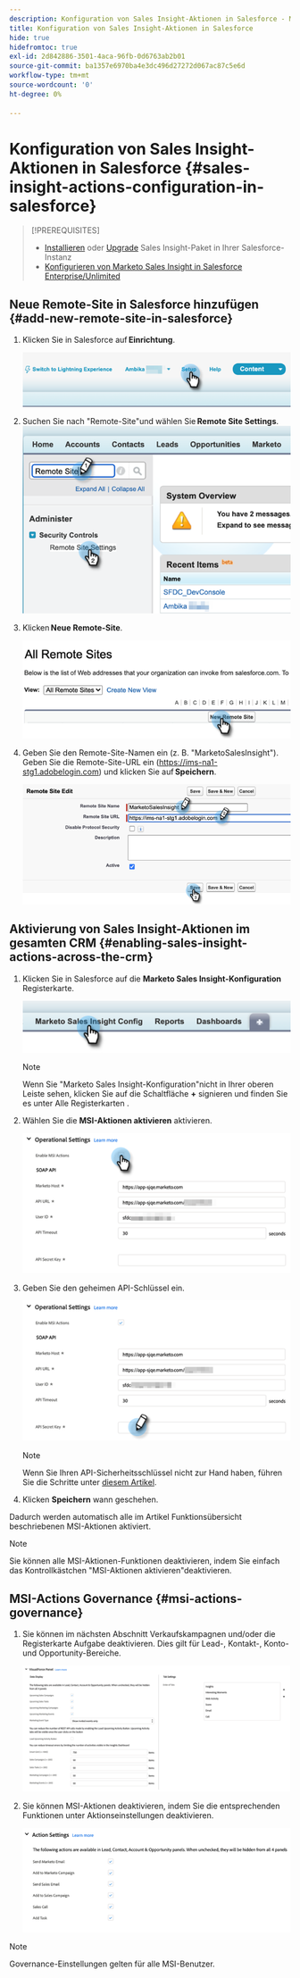 ```yaml
---
description: Konfiguration von Sales Insight-Aktionen in Salesforce - Marketo Docs - Produktdokumentation
title: Konfiguration von Sales Insight-Aktionen in Salesforce
hide: true
hidefromtoc: true
exl-id: 2d842886-3501-4aca-96fb-0d6763ab2b01
source-git-commit: ba1357e6970ba4e3dc496d27272d067ac87c5e6d
workflow-type: tm+mt
source-wordcount: '0'
ht-degree: 0%

---
```


# Konfiguration von Sales Insight-Aktionen in Salesforce {#sales-insight-actions-configuration-in-salesforce}

>[!PREREQUISITES]
>
>* [Installieren](/help/marketo/product-docs/marketo-sales-insight/msi-for-salesforce/installation/install-marketo-sales-insight-package-in-salesforce-appexchange.md) oder [Upgrade](/help/marketo/product-docs/marketo-sales-insight/msi-for-salesforce/upgrading/upgrading-your-msi-package.md) Sales Insight-Paket in Ihrer Salesforce-Instanz
>* [Konfigurieren von Marketo Sales Insight in Salesforce Enterprise/Unlimited](/help/marketo/product-docs/marketo-sales-insight/msi-for-salesforce/configuration/configure-marketo-sales-insight-in-salesforce-enterprise-unlimited.md)


## Neue Remote-Site in Salesforce hinzufügen {#add-new-remote-site-in-salesforce}

1. Klicken Sie in Salesforce auf **Einrichtung**.

   ![](assets/msi-actions-configuration-in-salesforce-1.png)

1. Suchen Sie nach &quot;Remote-Site&quot;und wählen Sie **Remote Site Settings**.
   ![](assets/msi-actions-configuration-in-salesforce-2.png)

1. Klicken **Neue Remote-Site**.

   ![](assets/msi-actions-configuration-in-salesforce-3.png)

1. Geben Sie den Remote-Site-Namen ein (z. B. &quot;MarketoSalesInsight&quot;). Geben Sie die Remote-Site-URL ein (https://ims-na1-stg1.adobelogin.com) und klicken Sie auf **Speichern**.

   ![](assets/msi-actions-configuration-in-salesforce-4.png)

## Aktivierung von Sales Insight-Aktionen im gesamten CRM {#enabling-sales-insight-actions-across-the-crm}

1. Klicken Sie in Salesforce auf die **Marketo Sales Insight-Konfiguration** Registerkarte.

   ![](assets/msi-actions-configuration-in-salesforce-5.png)

   >[!NOTE]
   >
   >Wenn Sie &quot;Marketo Sales Insight-Konfiguration&quot;nicht in Ihrer oberen Leiste sehen, klicken Sie auf die Schaltfläche **+** signieren und finden Sie es unter Alle Registerkarten .

1. Wählen Sie die **MSI-Aktionen aktivieren** aktivieren.

   ![](assets/msi-actions-configuration-in-salesforce-6.png)

1. Geben Sie den geheimen API-Schlüssel ein.

   ![](assets/msi-actions-configuration-in-salesforce-7.png)

   >[!NOTE]
   >
   >Wenn Sie Ihren API-Sicherheitsschlüssel nicht zur Hand haben, führen Sie die Schritte unter [diesem Artikel](/help/marketo/product-docs/marketo-sales-insight/msi-for-salesforce/configuration/configure-marketo-sales-insight-in-salesforce-enterprise-unlimited.md).

1. Klicken **Speichern** wann geschehen.

Dadurch werden automatisch alle im Artikel Funktionsübersicht beschriebenen MSI-Aktionen aktiviert.

>[!NOTE]
>
>Sie können alle MSI-Aktionen-Funktionen deaktivieren, indem Sie einfach das Kontrollkästchen &quot;MSI-Aktionen aktivieren&quot;deaktivieren.

## MSI-Actions Governance {#msi-actions-governance}

1. Sie können im nächsten Abschnitt Verkaufskampagnen und/oder die Registerkarte Aufgabe deaktivieren. Dies gilt für Lead-, Kontakt-, Konto- und Opportunity-Bereiche.

   ![](assets/msi-actions-configuration-in-salesforce-8.png)

1. Sie können MSI-Aktionen deaktivieren, indem Sie die entsprechenden Funktionen unter Aktionseinstellungen deaktivieren.

   ![](assets/msi-actions-configuration-in-salesforce-9.png)

>[!NOTE]
>
>Governance-Einstellungen gelten für alle MSI-Benutzer.
